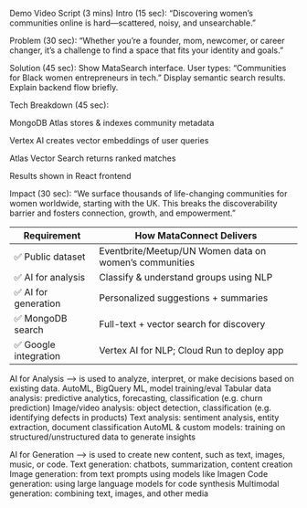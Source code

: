 Demo Video Script (3 mins)
Intro (15 sec):
“Discovering women’s communities online is hard—scattered, noisy, and unsearchable.”

Problem (30 sec):
“Whether you’re a founder, mom, newcomer, or career changer, it’s a challenge to find a space that fits your identity and goals.”

Solution (45 sec):
Show MataSearch interface. User types: “Communities for Black women entrepreneurs in tech.”
Display semantic search results. Explain backend flow briefly.

Tech Breakdown (45 sec):

MongoDB Atlas stores & indexes community metadata

Vertex AI creates vector embeddings of user queries

Atlas Vector Search returns ranked matches

Results shown in React frontend

Impact (30 sec):
“We surface thousands of life-changing communities for women worldwide, starting with the UK. This breaks the discoverability barrier and fosters connection, growth, and empowerment.”

| Requirement           | How MataConnect Delivers                               |
| --------------------- | ------------------------------------------------------ |
| ✅ Public dataset     | Eventbrite/Meetup/UN Women data on women’s communities |
| ✅ AI for analysis    | Classify & understand groups using NLP                 |
| ✅ AI for generation  | Personalized suggestions + summaries                   |
| ✅ MongoDB search     | Full-text + vector search for discovery                |
| ✅ Google integration | Vertex AI for NLP; Cloud Run to deploy app             |

AI for Analysis
-->
is used to analyze, interpret, or make decisions based on existing data.
AutoML, BigQuery ML, model training/eval
Tabular data analysis: predictive analytics, forecasting, classification (e.g. churn prediction)
Image/video analysis: object detection, classification (e.g. identifying defects in products)
Text analysis: sentiment analysis, entity extraction, document classification
AutoML & custom models: training on structured/unstructured data to generate insights

AI for Generation
-->
is used to create new content, such as text, images, music, or code.
Text generation: chatbots, summarization, content creation
Image generation: from text prompts using models like Imagen
Code generation: using large language models for code synthesis
Multimodal generation: combining text, images, and other media
